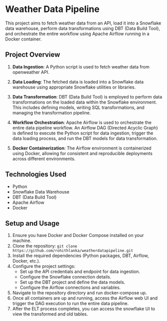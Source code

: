 # Weather Data Pipeline

This project aims to fetch weather data from an API, load it into a Snowflake data warehouse, perform data transformations using DBT (Data Build Tool), and orchestrate the entire workflow using Apache Airflow running in a Docker container.

## Project Overview

1. **Data Ingestion**: A Python script is used to fetch weather data from openweather API.

2. **Data Loading**: The fetched data is loaded into a Snowflake data warehouse using appropriate Snowflake utilities or libraries.

3. **Data Transformation**: DBT (Data Build Tool) is employed to perform data transformations on the loaded data within the Snowflake environment. This includes defining models, writing SQL transformations, and managing the transformation pipeline.

4. **Workflow Orchestration**: Apache Airflow is used to orchestrate the entire data pipeline workflow. An Airflow DAG (Directed Acyclic Graph) is defined to execute the Python script for data ingestion, trigger the data loading process, and run the DBT models for data transformation.

5. **Docker Containerization**: The Airflow environment is containerized using Docker, allowing for consistent and reproducible deployments across different environments.

## Technologies Used

- Python
- Snowflake Data Warehouse
- DBT (Data Build Tool)
- Apache Airflow
- Docker

## Setup and Usage

1. Ensure you have Docker and Docker Compose installed on your machine.
2. Clone the repository: `git clone https://github.com/rohithlanka/weatherdatapipeline.git`
3. Install the required dependencies (Python packages, DBT, Airflow, Docker, etc.).
4. Configure the project settings:
   - Set up the API credentials and endpoint for data ingestion.
   - Configure the Snowflake connection details.
   - Set up the DBT project and define the data models.
   - Configure the Airflow connections and variables.
5. Navigate to the repository directory and run docker-compose up.
6. Once all containers are up and running, access the Airflow web UI and trigger the DAG execution to run the entire data pipeline.
7. After the ELT process completes, you can access the snowflake UI to view the transformed and old tables.

